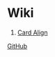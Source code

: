 # Wiki

1. [Card Align](https://matteofuso.github.io/Wiki/card/)

[GitHub](https://github.com/matteofuso/Wiki)
